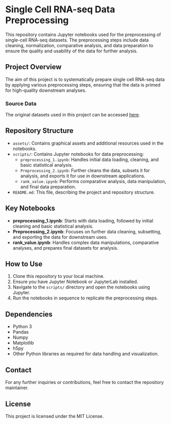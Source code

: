 # Single Cell RNA-seq Data Preprocessing

This repository contains Jupyter notebooks used for the preprocessing of single-cell RNA-seq datasets. The preprocessing steps include data cleaning, normalization, comparative analysis, and data preparation to ensure the quality and usability of the data for further analysis.

## Project Overview

The aim of this project is to systematically prepare single cell RNA-seq data by applying various preprocessing steps, ensuring that the data is primed for high-quality downstream analyses.

### Source Data

The original datasets used in this project can be accessed [here](https://maayanlab.cloud/sigcom-lincs/#/Download).

## Repository Structure

- `assets/`: Contains graphical assets and additional resources used in the notebooks.
- `scripts/`: Contains Jupyter notebooks for data preprocessing:
  - `preprocessing_1.ipynb`: Handles initial data loading, cleaning, and basic statistical analysis.
  - `Preprocessing_2.ipynb`: Further cleans the data, subsets it for analysis, and exports it for use in downstream applications.
  - `rank_value.ipynb`: Performs comparative analysis, data manipulation, and final data preparation.
- `README.md`: This file, describing the project and repository structure.

## Key Notebooks

- **preprocessing_1.ipynb**: Starts with data loading, followed by initial cleaning and basic statistical analysis.
- **Preprocessing_2.ipynb**: Focuses on further data cleaning, subsetting, and exporting the data for downstream uses.
- **rank_value.ipynb**: Handles complex data manipulations, comparative analyses, and prepares final datasets for analysis.

## How to Use

1. Clone this repository to your local machine.
2. Ensure you have Jupyter Notebook or JupyterLab installed.
3. Navigate to the `scripts/` directory and open the notebooks using Jupyter.
4. Run the notebooks in sequence to replicate the preprocessing steps.

## Dependencies

- Python 3
- Pandas
- Numpy
- Matplotlib
- h5py
- Other Python libraries as required for data handling and visualization.

## Contact

For any further inquiries or contributions, feel free to contact the repository maintainer.

## License

This project is licensed under the MIT License.
